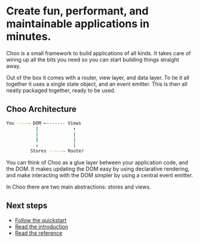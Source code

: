 # Create fun, performant, and maintainable applications in minutes.

Choo is a small framework to build applications of all kinds. It takes care of
wiring up all the bits you need so you can start building things straight away.

Out of the box it comes with a router, view layer, and data layer. To tie it
all together it uses a single state object, and an event emitter. This is then
all neatly packaged together, ready to be used.

## Choo Architecture

```sh
You ----→ DOM ←------- Views
           |             ↑
           |             |
           |             |
           ↓             |
         Stores -----→ Router
```

You can think of Choo as a glue layer between your application code, and the
DOM. It makes updating the DOM easy by using declarative rendering, and make
interacting with the DOM simpler by using a central event emitter.

In Choo there are two main abstractions: stores and views.

## Next steps

- [Follow the quickstart]('/quickstart')
- [Read the introduction]('/introduction')
- [Read the reference]('/reference')
